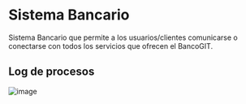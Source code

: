 # Sistema Bancario

Sistema Bancario que permite a los usuarios/clientes comunicarse o conectarse con todos los servicios que ofrecen el BancoGIT.

## Log de procesos


![image](https://github.com/haroldcholesmejia/sistema-bancario/assets/37917448/5862043d-2905-4c21-930e-90e3d67dcdc5)
